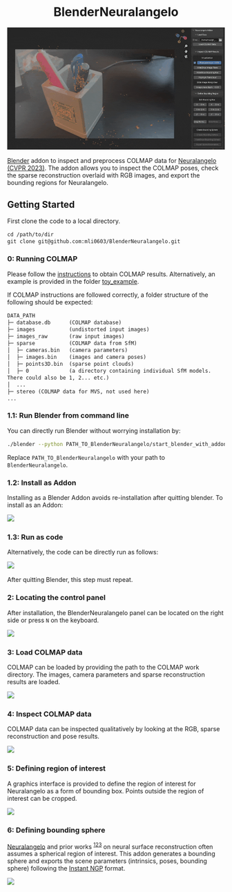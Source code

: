 <div align="center">

# BlenderNeuralangelo

</div>

![](assets/0_teaser.gif)

[Blender](https://www.blender.org/) addon to inspect and preprocess COLMAP data
for [Neuralangelo (CVPR 2023)](https://research.nvidia.com/labs/dir/neuralangelo/).
The addon allows you to inspect the COLMAP poses, check the sparse reconstruction overlaid with RGB images, and export
the bounding regions for Neuralangelo.

## Getting Started

First clone the code to a local directory.

```angular2html
cd /path/to/dir
git clone git@github.com:mli0603/BlenderNeuralangelo.git
```

### 0: Running COLMAP

Please follow the [instructions](https://github.com/NVlabs/neuralangelo/blob/main/DATA_PROCESSING.md) to obtain COLMAP results. Alternatively, an example
is provided in the folder [toy_example](toy_example).

If COLMAP instructions are followed correctly, a folder structure of the following should be expected:

```
DATA_PATH
├─ database.db      (COLMAP database)
├─ images           (undistorted input images)
├─ images_raw       (raw input images)
├─ sparse           (COLMAP data from SfM)
│  ├─ cameras.bin   (camera parameters)
│  ├─ images.bin    (images and camera poses)
│  ├─ points3D.bin  (sparse point clouds)
│  ├─ 0             (a directory containing individual SfM models. There could also be 1, 2... etc.)
│  ...
├─ stereo (COLMAP data for MVS, not used here)
...
```

### 1.1: Run Blender from command line
You can directly run Blender without worrying installation by:

```bash
./blender --python PATH_TO_BlenderNeuralangelo/start_blender_with_addon.py
```

Replace `PATH_TO_BlenderNeuralangelo` with your path to `BlenderNeuralangelo`.

### 1.2: Install as Addon

Installing as a Blender Addon avoids re-installation after quitting blender. To install as an Addon:

![](assets/1_installation_addon.gif)

### 1.3: Run as code

Alternatively, the code can be directly run as follows:

![](assets/1_installation_code.gif)

After quitting Blender, this step must repeat.

### 2: Locating the control panel

After installation, the BlenderNeuralangelo panel can be located on the right side or press `N` on the keyboard.

![](assets/2_locating_panel.gif)

### 3: Load COLMAP data

COLMAP can be loaded by providing the path to the COLMAP work directory. The images, camera parameters and sparse
reconstruction results are loaded.

![](assets/3_load_data.gif)

### 4: Inspect COLMAP data

COLMAP data can be inspected qualitatively by looking at the RGB, sparse reconstruction and pose results.

![](assets/4_inspect_data.gif)

### 5: Defining region of interest

A graphics interface is provided to define the region of interest for Neuralangelo as a form of bounding box. Points
outside the region of interest can be cropped.

![](assets/5_crop_point_cloud.gif)

### 6: Defining bounding sphere

[Neuralangelo](https://research.nvidia.com/labs/dir/neuralangelo/) and prior
works <sup>[1](https://arxiv.org/abs/2003.09852)[2](https://arxiv.org/abs/2106.10689)[3](https://arxiv.org/abs/2106.12052)</sup>
on neural surface reconstruction often assumes a spherical region of interest. This addon generates a bounding sphere
and exports the scene parameters (intrinsics, poses, bounding sphere) following
the [Instant NGP](https://github.com/NVlabs/instant-ngp) format.

![](assets/6_generate_bounding_sphere.gif)
